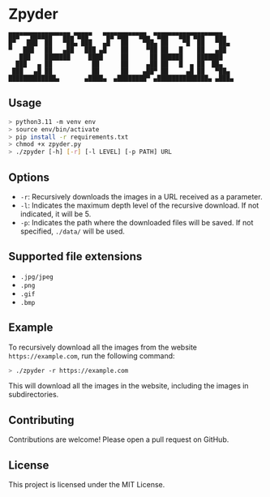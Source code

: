 # Zpyder
    ███▀▀▀██████▀▀▀██▄▀███▀   ▀██▀███▀▀▀██▄ ▀███▀▀▀███▀███▀▀▀██▄  
    █▀   ███  ██   ▀██▄ ███   ▄█   ██    ▀██▄ ██    ▀█  ██   ▀██▄ 
    ▀   ███   ██   ▄██   ███ ▄█    ██     ▀██ ██   █    ██   ▄██  
       ███    ███████     ████     ██      ██ ██████    ███████   
      ███   ▄ ██           ██      ██     ▄██ ██   █  ▄ ██  ██▄   
     ███   ▄█ ██           ██      ██    ▄██▀ ██     ▄█ ██   ▀██▄ 
    █████████████▄       ▄████▄  ▄████████▀ ▄██████████████▄ ▄███▄ 


## Usage

```bash
> python3.11 -m venv env
> source env/bin/activate
> pip install -r requirements.txt
> chmod +x zpyder.py
> ./zpyder [-h] [-r] [-l LEVEL] [-p PATH] URL
```

## Options

* `-r`: Recursively downloads the images in a URL received as a parameter.
* `-l`: Indicates the maximum depth level of the recursive download. If not indicated, it will be 5.
* `-p`: Indicates the path where the downloaded files will be saved. If not specified, `./data/` will be used.

## Supported file extensions

* `.jpg/jpeg`
* `.png`
* `.gif`
* `.bmp`

## Example

To recursively download all the images from the website `https://example.com`, run the following command:

```bash
> ./zpyder -r https://example.com
```

This will download all the images in the website, including the images in subdirectories.

## Contributing

Contributions are welcome! Please open a pull request on GitHub.

## License

This project is licensed under the MIT License.
